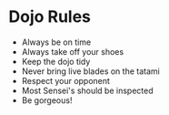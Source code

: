 Dojo Rules
==========
* Always be on time
* Always take off your shoes
* Keep the dojo tidy
* Never bring live blades on the tatami
* Respect your opponent
* Most Sensei's should be inspected
* Be gorgeous!
